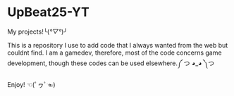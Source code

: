 # UpBeat25-YT
My projects!╰(*°▽°*)╯

This is a repository I use to add code that I always wanted from the web but couldnt find. I am a gamedev, therefore, most of the code concerns game development, though 
these codes can be used elsewhere.༼ つ ◕_◕ ༽つ

Enjoy! ☜(ﾟヮﾟ☜)
